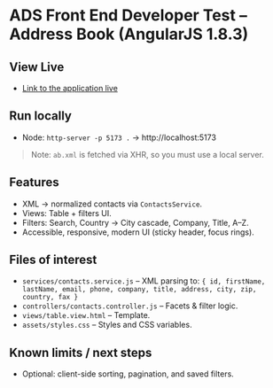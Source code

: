# ADS Front End Developer Test – Address Book (AngularJS 1.8.3)

## View Live
- [Link to the application live](https://haus-of-contacts.netlify.app/)

## Run locally
- Node: `http-server -p 5173 .` → http://localhost:5173

> Note: `ab.xml` is fetched via XHR, so you must use a local server.

## Features
- XML → normalized contacts via `ContactsService`.
- Views: Table + filters UI.
- Filters: Search, Country → City cascade, Company, Title, A–Z.
- Accessible, responsive, modern UI (sticky header, focus rings).

## Files of interest
- `services/contacts.service.js` – XML parsing to:
  `{ id, firstName, lastName, email, phone, company, title, address, city, zip, country, fax }`
- `controllers/contacts.controller.js` – Facets & filter logic.
- `views/table.view.html` – Template.
- `assets/styles.css` – Styles and CSS variables.

## Known limits / next steps
- Optional: client-side sorting, pagination, and saved filters.
